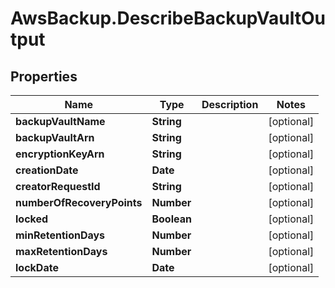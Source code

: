 # AwsBackup.DescribeBackupVaultOutput

## Properties

Name | Type | Description | Notes
------------ | ------------- | ------------- | -------------
**backupVaultName** | **String** |  | [optional] 
**backupVaultArn** | **String** |  | [optional] 
**encryptionKeyArn** | **String** |  | [optional] 
**creationDate** | **Date** |  | [optional] 
**creatorRequestId** | **String** |  | [optional] 
**numberOfRecoveryPoints** | **Number** |  | [optional] 
**locked** | **Boolean** |  | [optional] 
**minRetentionDays** | **Number** |  | [optional] 
**maxRetentionDays** | **Number** |  | [optional] 
**lockDate** | **Date** |  | [optional] 


